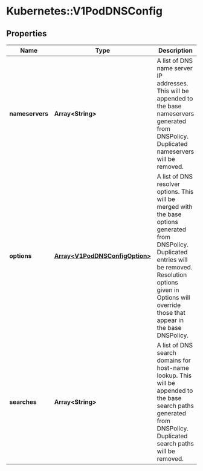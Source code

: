 # Kubernetes::V1PodDNSConfig

## Properties
Name | Type | Description | Notes
------------ | ------------- | ------------- | -------------
**nameservers** | **Array&lt;String&gt;** | A list of DNS name server IP addresses. This will be appended to the base nameservers generated from DNSPolicy. Duplicated nameservers will be removed. | [optional] 
**options** | [**Array&lt;V1PodDNSConfigOption&gt;**](V1PodDNSConfigOption.md) | A list of DNS resolver options. This will be merged with the base options generated from DNSPolicy. Duplicated entries will be removed. Resolution options given in Options will override those that appear in the base DNSPolicy. | [optional] 
**searches** | **Array&lt;String&gt;** | A list of DNS search domains for host-name lookup. This will be appended to the base search paths generated from DNSPolicy. Duplicated search paths will be removed. | [optional] 


